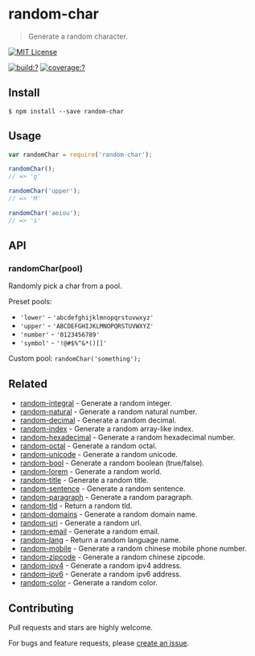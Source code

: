 # random-char
  
> Generate a random character.


[![MIT License](https://img.shields.io/badge/license-MIT_License-green.svg?style=flat-square)](https://github.com/mock-end/random-char/blob/master/LICENSE)

[![build:?](https://img.shields.io/travis/mock-end/random-char/master.svg?style=flat-square)](https://travis-ci.org/mock-end/random-char)
[![coverage:?](https://img.shields.io/coveralls/mock-end/random-char/master.svg?style=flat-square)](https://coveralls.io/github/mock-end/random-char)


## Install

```
$ npm install --save random-char 
```


## Usage

```js
var randomChar = require('random-char');

randomChar();
// => 'g'

randomChar('upper');
// => 'M'

randomChar('aeiou');
// => 'i'
```


## API

### randomChar(pool)

Randomly pick a char from a pool.

Preset pools:

- `'lower'` - `'abcdefghijklmnopqrstuvwxyz'`
- `'upper'` - `'ABCDEFGHIJKLMNOPQRSTUVWXYZ'`
- `'number'` - `'0123456789'`
- `'symbol'` - `'!@#$%^&*()[]'`

Custom pool: `randomChar('something');`


## Related

- [random-integral](https://github.com/mock-end/random-integral) - Generate a random integer.
- [random-natural](https://github.com/mock-end/random-natural) - Generate a random natural number.
- [random-decimal](https://github.com/mock-end/random-decimal) - Generate a random decimal.
- [random-index](https://github.com/mock-end/random-index) - Generate a random array-like index.
- [random-hexadecimal](https://github.com/mock-end/random-hexadecimal) - Generate a random hexadecimal number.
- [random-octal](https://github.com/mock-end/random-octal) - Generate a random octal.
- [random-unicode](https://github.com/mock-end/random-unicode) - Generate a random unicode.
- [random-bool](https://github.com/mock-end/random-bool) - Generate a random boolean (true/false).
- [random-lorem](https://github.com/mock-end/random-lorem) - Generate a random world.
- [random-title](https://github.com/mock-end/random-title) - Generate a random title.
- [random-sentence](https://github.com/mock-end/random-sentence) - Generate a random sentence.
- [random-paragraph](https://github.com/mock-end/random-paragraph) - Generate a random paragraph.
- [random-tld](https://github.com/mock-end/random-tld) - Return a random tld.
- [random-domains](https://github.com/mock-end/random-domains) - Generate a random domain name.
- [random-uri](https://github.com/mock-end/random-uri.git) - Generate a random url.
- [random-email](https://github.com/mock-end/random-email) - Generate a random email.
- [random-lang](https://github.com/mock-end/random-lang) - Return a random language name.
- [random-mobile](https://github.com/mock-end/random-mobile) - Generate a random chinese mobile phone number.
- [random-zipcode](https://github.com/mock-end/random-zipcode) - Generate a random chinese zipcode.
- [random-ipv4](https://github.com/mock-end/random-ipv4) - Generate a random ipv4 address.
- [random-ipv6](https://github.com/mock-end/random-ipv6) - Generate a random ipv6 address.
- [random-color](https://github.com/mock-end/random-color) - Generate a random color.

## Contributing

Pull requests and stars are highly welcome.

For bugs and feature requests, please [create an issue](https://github.com/mock-end/random-char/issues/new).
